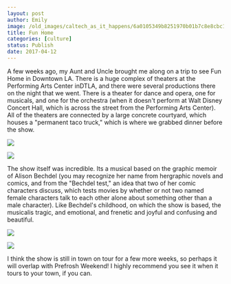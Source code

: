 ```yaml
---
layout: post
author: Emily
image: /old_images/caltech_as_it_happens/6a0105349b8251970b01b7c8e8cbc1970b.jpg
title: Fun Home
categories: [culture]
status: Publish
date: 2017-04-12
---
```


A few weeks ago, my Aunt and Uncle brought me along on a trip to see Fun Home in Downtown LA. There is a huge complex of theaters at the Performing Arts Center inDTLA, and there were several productions there on the night that we went. There is a theater for dance and opera, one for musicals, and one for the orchestra (when it doesn't perform at Walt Disney Concert Hall, which is across the street from the Performing Arts Center). All of the theaters are connected by a large concrete courtyard, which houses a "permanent taco truck," which is where we grabbed dinner before the show.


![](/old_images/caltech_as_it_happens/6a0105349b8251970b01bb098bfb45970d.jpg)


![](/old_images/caltech_as_it_happens/6a0105349b8251970b01b8d2732d7b970c.jpg)

The show itself was incredible. Its a musical based on the graphic memoir of Alison Bechdel (you may recognize her name from hergraphic novels and comics, and from the "Bechdel test," an idea that two of her comic characters discuss, which tests movies by whether or not two named female characters talk to each other alone about something other than a male character). Like Bechdel's childhood, on which the show is based, the musicalis tragic, and emotional, and frenetic and joyful and confusing and beautiful.


![](/old_images/caltech_as_it_happens/6a0105349b8251970b01bb098bfb63970d.jpg)


![](/old_images/caltech_as_it_happens/6a0105349b8251970b01b8d2732db8970c.jpg)

I think the show is still in town on tour for a few more weeks, so perhaps it will overlap with Prefrosh Weekend! I highly recommend you see it when it tours to your town, if you can.

